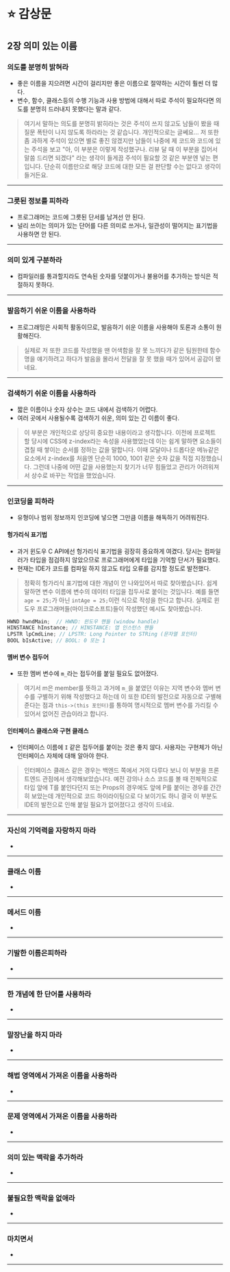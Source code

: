 # ⭐ 감상문

## 2장 의미 있는 이름

### 의도를 분명히 밝혀라

- 좋은 이름을 지으려면 시간이 걸리지만 좋은 이름으로 절약하는 시간이 훨씬 더 많다.
- 변수, 함수, 클래스등의 수행 기능과 사용 방법에 대해서 따로 주석이 필요하다면 의도를 분명히 드러내지 못했다는 말과 같다.

> 여기서 말하는 의도를 분명히 밝히라는 것은 주석이 쓰지 않고도 남들이 봤을 때 질문 폭탄이 나지 않도록 하라라는 것 같습니다. 개인적으로는 글쎄요... 저 또한 좀 과하게 주석이 있으면 별로 좋진 않겠지만 남들이 나중에 제 코드와 코드에 있는 주석을 보고 "아, 이 부분은 이렇게 작성했구나. 리뷰 달 때 이 부분을 집어서 말씀 드리면 되겠다" 라는 생각이 들게끔 주석이 필요할 것 같은 부분엔 넣는 편입니다. 단순히 이름만으로 해당 코드에 대한 모든 걸 판단할 수는 없다고 생각이 들거든요.

---

### 그릇된 정보를 피하라

- 프로그래머는 코드에 그릇된 단서를 남겨선 안 된다.
- 널리 쓰이는 의미가 있는 단어를 다른 의미로 쓰거나, 일관성이 떨어지는 표기법을 사용하면 안 된다.

---

### 의미 있게 구분하라

- 컴파일러를 통과할지라도 연속된 숫자를 덧붙이거나 불용어를 추가하는 방식은 적절하지 못하다.

---

### 발음하기 쉬운 이름을 사용하라

- 프로그래밍은 사회적 활동이므로, 발음하기 쉬운 이름을 사용해야 토론과 소통이 원활해진다.

> 실제로 저 또한 코드를 작성했을 땐 어색함을 잘 못 느끼다가 같은 팀원한테 함수명을 얘기하려고 하다가 발음을 몰라서 전달을 잘 못 했을 때가 있어서 공감이 됐네요.

---

### 검색하기 쉬운 이름을 사용하라

- 짧은 이름이나 숫자 상수는 코드 내에서 검색하기 어렵다.
- 여러 곳에서 사용될수록 검색하기 쉬운, 의미 있는 긴 이름이 좋다.

> 이 부분은 개인적으로 상당히 중요한 내용이라고 생각합니다. 이전에 프로젝트 할 당시에 CSS에 z-index라는 속성을 사용했었는데 이는 쉽게 말하면 요소들이 겹칠 때 쌓이는 순서를 정하는 값을 말합니다. 이때 모달이나 드롭다운 메뉴같은 요소에서 z-index를 처음엔 단순히 1000, 1001 같은 숫자 값을 직접 지정했습니다. 그런데 나중에 어떤 값을 사용했는지 찾기가 너무 힘들었고 관리가 어려워져서 상수로 바꾸는 작업을 했었습니다.
---

### 인코딩을 피하라

- 유형이나 범위 정보까지 인코딩에 넣으면 그만큼 이름을 해독하기 어려워진다.

#### 헝가리식 표기법

- 과거 윈도우 C API에선 헝가리식 표기법을 굉장히 중요하게 여겼다. 당시는 컴파일러가 타입을 점검하지 않았으므로 프로그래머에게 타입을 기억할 단서가 필요했다.
- 현재는 IDE가 코드를 컴파일 하지 않고도 타입 오류를 감지할 정도로 발전했다.

> 정확히 헝가리식 표기법에 대한 개념이 안 나와있어서 따로 찾아봤습니다. 쉽게 말하면 변수 이름에 변수의 데이터 타입을 접두사로 붙이는 것입니다. 예를 들면 `age = 25;`가 아닌 `intAge = 25;`이런 식으로 작성을 한다고 합니다. 실제로 윈도우 프로그래머들(마이크로소프트)들이 작성했던 예시도 찾아봤습니다.

```c
HWND hwndMain;  // HWND: 윈도우 핸들 (window handle)
HINSTANCE hInstance; // HINSTANCE: 앱 인스턴스 핸들
LPSTR lpCmdLine; // LPSTR: Long Pointer to STRing (문자열 포인터)
BOOL bIsActive; // BOOL: 0 또는 1
```

#### 멤버 변수 접두어

- 또한 멤버 변수에 `m_`라는 접두어를 붙일 필요도 없어졌다.

> 여기서 m은 member를 뜻하고 과거에 `m_`을 붙였던 이유는 지역 변수와 멤버 변수를 구별하기 위해 작성했다고 하는데 이 또한 IDE의 발전으로 자동으로 구별해준다는 점과 `this->(this 포인터)`를 통하여 명시적으로 멤버 변수를 가리킬 수 있어서 없어진 관습이라고 합니다.

#### 인터페이스 클래스와 구현 클래스

- 인터페이스 이름에 `I` 같은 접두어를 붙이는 것은 좋지 않다. 사용자는 구현체가 아닌 인터페이스 자체에 대해 알아야 한다.

> 인터페이스 클래스 같은 경우는 백엔드 쪽에서 거의 다루다 보니 이 부분을 프론트엔드 관점에서 생각해보았습니다. 예전 강의나 소스 코드를 볼 때 전체적으로 타입 앞에 T를 붙인다던지 또는 Props의 경우에도 앞에 P를 붙이는 경우를 간간히 보았는데 개인적으로 코드 하이라이팅으로 다 보이기도 하니 결국 이 부분도 IDE의 발전으로 인해 붙일 필요가 없어졌다고 생각이 드네요.

---

### 자신의 기억력을 자랑하지 마라

-

---

### 클래스 이름

-

---

### 메서드 이름

-

---

### 기발한 이름은피하라

-

---

### 한 개념에 한 단어를 사용하라

-

---

### 말장난을 하지 마라

-

---

### 해법 영역에서 가져온 이름을 사용하라

-

---

### 문제 영역에서 가져온 이름을 사용하라

-

---

### 의미 있는 맥락을 추가하라

-

---

### 불필요한 맥락을 없애라

-

---

### 마치면서

-

---
